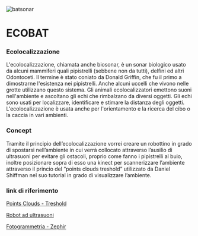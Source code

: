 
![batsonar](https://user-images.githubusercontent.com/48655194/56868348-8f140700-69f1-11e9-9017-c680e01592a2.png)

# ECOBAT


### Ecolocalizzazione

<p>L'ecolocalizzazione, chiamata anche biosonar, è un sonar biologico usato da alcuni mammiferi quali pipistrelli (sebbene non da tutti), delfini ed altri Odontoceti. Il termine è stato coniato da Donald Griffin, che fu il primo a dimostrarne l'esistenza nei pipistrelli. Anche alcuni uccelli che vivono nelle grotte utilizzano questo sistema. Gli animali ecolocalizzatori emettono suoni nell'ambiente e ascoltano gli echi che rimbalzano da diversi oggetti. Gli echi sono usati per localizzare, identificare e stimare la distanza degli oggetti. L'ecolocalizzazione è usata anche per l'orientamento e la ricerca del cibo o la caccia in vari ambienti. </p>

### Concept

<p>Tramite il principio dell’ecolocalizzazione vorrei creare un robottino in grado di spostarsi nell’ambiente in cui verrà collocato attraverso l’ausilio di ultrasuoni per evitare gli ostacoli, proprio come fanno i pipistrelli al buio, inoltre posizionare sopra di esso una kinect per scannerizzare l’ambiente attraverso il princio del “points clouds treshold” utilizzato da Daniel Shiffman nel suo tutorial in grado di visualizzare l’ambiente.
</p>

### link di riferimento

[Points Clouds - Treshold](https://www.youtube.com/watch?v=E1eIg54clGo)


[Robot ad ultrasuoni](https://www.progettiarduino.com/57-arduino-progetto-robot-evita-ostacoli-con-hc-sr04.html)


[Fotogrammetria - Zephir](http://www.3d-archeolab.it/2017/05/fotogrammetria-a-costo-zero-con-il-software-zephyr-free/)
